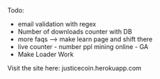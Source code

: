 Todo:
- email validation with regex
- Number of downloads counter with DB
- more faqs --> make learn page and shift there
- live counter - number ppl mining online - GA
- Make Loader Work

Visit the site here:
justicecoin.herokuapp.com
